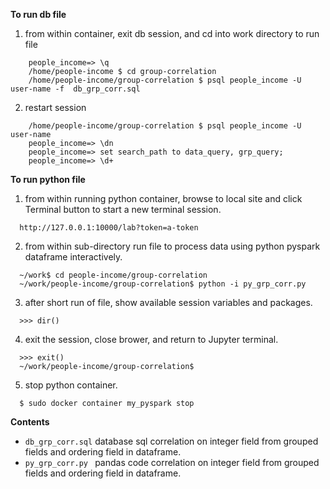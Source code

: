 **To run db file** 


1. from within container, exit db session, and cd into work directory to run file
``` 
    people_income=> \q
    /home/people-income $ cd group-correlation
    /home/people-income/group-correlation $ psql people_income -U user-name -f  db_grp_corr.sql
```

2. restart session 
    
```
    /home/people-income/group-correlation $ psql people_income -U user-name
    people_income=> \dn
    people_income=> set search_path to data_query, grp_query;
    people_income=> \d+
```

**To run python file** 

1. from within running python container, browse to local site and click Terminal button to start a new terminal session.
```
  http://127.0.0.1:10000/lab?token=a-token
```

2. from within sub-directory run file to process data using python pyspark dataframe interactively.
``` 
  ~/work$ cd people-income/group-correlation
  ~/work/people-income/group-correlation$ python -i py_grp_corr.py

```
3. after short run of file, show available session variables and packages.
```
  >>> dir()
```

4. exit the session, close brower, and return to Jupyter terminal.
```
  >>> exit()
  ~/work/people-income/group-correlation$
```
5. stop python container.
``` 
  $ sudo docker container my_pyspark stop
```


**Contents**

- ```db_grp_corr.sql``` database sql correlation on integer field from grouped fields and ordering field in dataframe.
- ```py_grp_corr.py ``` pandas code correlation on integer field from grouped fields and ordering field in dataframe.



